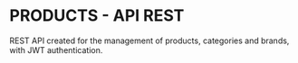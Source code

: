 # PRODUCTS - API REST
REST API created for the management of products, categories and brands, with JWT authentication.
